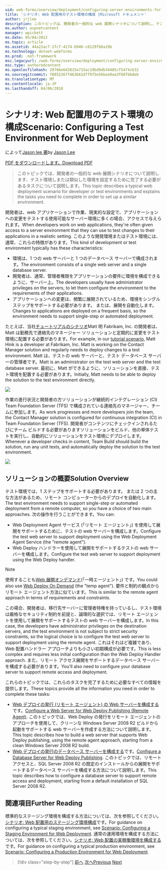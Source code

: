 ```yaml
---
uid: web-forms/overview/deployment/configuring-server-environments-for-web-deployment/scenario-configuring-a-test-environment-for-web-deployment
title: 'シナリオ: Web 配置用のテスト環境の構成 |Microsoft ドキュメント'
author: jrjlee
description: このトピックは、開発者の一般的な web 展開シナリオについて説明し、テスト環境または、si を設定するために完了する必要があるタスクについて説明しています.
ms.author: aspnetcontent
manager: wpickett
ms.date: 05/04/2012
ms.topic: article
ms.assetid: 44a22ac7-1fc7-4174-b946-c6129fb6a19b
ms.technology: dotnet-webforms
ms.prod: .net-framework
msc.legacyurl: /web-forms/overview/deployment/configuring-server-environments-for-web-deployment/scenario-configuring-a-test-environment-for-web-deployment
msc.type: authoredcontent
ms.openlocfilehash: 2976be642815e715ac19bd9db34485cf5474cb32
ms.sourcegitcommit: f8852267f463b62d7f975e56bea9aa3f68fbbdeb
ms.translationtype: MT
ms.contentlocale: ja-JP
ms.lasthandoff: 04/06/2018
---
```

<a name="scenario-configuring-a-test-environment-for-web-deployment"></a><span data-ttu-id="8020a-103">シナリオ: Web 配置用のテスト環境の構成</span><span class="sxs-lookup"><span data-stu-id="8020a-103">Scenario: Configuring a Test Environment for Web Deployment</span></span>
====================
<span data-ttu-id="8020a-104">によって[Jason lee 著](https://github.com/jrjlee)</span><span class="sxs-lookup"><span data-stu-id="8020a-104">by [Jason Lee](https://github.com/jrjlee)</span></span>

[<span data-ttu-id="8020a-105">PDF をダウンロードします。</span><span class="sxs-lookup"><span data-stu-id="8020a-105">Download PDF</span></span>](https://msdnshared.blob.core.windows.net/media/MSDNBlogsFS/prod.evol.blogs.msdn.com/CommunityServer.Blogs.Components.WeblogFiles/00/00/00/63/56/8130.DeployingWebAppsInEnterpriseScenarios.pdf)

> <span data-ttu-id="8020a-106">このトピックでは、開発者の一般的な web 展開シナリオについて説明します、テスト環境しまたは類似した環境を設定するために完了する必要があるタスクについて説明します。</span><span class="sxs-lookup"><span data-stu-id="8020a-106">This topic describes a typical web deployment scenario for developer or test environments and explains the tasks you need to complete in order to set up a similar environment.</span></span>


<span data-ttu-id="8020a-107">開発者は、web アプリケーションで作業、現実的な設定で、アプリケーションへの変更をテストする使用可能なサーバー環境に多くの場合、アクセスで与えられます。</span><span class="sxs-lookup"><span data-stu-id="8020a-107">When developers work on web applications, they're often given access to a server environment that they can use to test changes to their applications in a realistic setting.</span></span> <span data-ttu-id="8020a-108">このような開発環境またはテスト環境には、通常、これらの特徴があります。</span><span class="sxs-lookup"><span data-stu-id="8020a-108">This kind of development or test environment typically has these characteristics:</span></span>

- <span data-ttu-id="8020a-109">環境は、1 つの web サーバーと 1 つのデータベース サーバーで構成されます。</span><span class="sxs-lookup"><span data-stu-id="8020a-109">The environment consists of a single web server and a single database server.</span></span>
- <span data-ttu-id="8020a-110">開発者は、通常、管理者権限をアプリケーションの要件に環境を構成できるように、サーバー上。</span><span class="sxs-lookup"><span data-stu-id="8020a-110">The developers usually have administrator privileges on the servers, to let them configure the environment to the requirements of their applications.</span></span>
- <span data-ttu-id="8020a-111">アプリケーションへの変更は、頻繁に展開されているため、環境をシングル ステップをサポートする必要があります。 または、展開を自動化します。</span><span class="sxs-lookup"><span data-stu-id="8020a-111">Changes to applications are deployed on a frequent basis, so the environment needs to support single-step or automated deployment.</span></span>

<span data-ttu-id="8020a-112">たとえば、当社[チュートリアルのシナリオ](../deploying-web-applications-in-enterprise-scenarios/enterprise-web-deployment-scenario-overview.md)Matt 明 Fabrikam, Inc. の開発者は、Matt は勤務先で連絡先のマネージャー ソリューションと定期的に変更をテスト環境に配置する必要があります。</span><span class="sxs-lookup"><span data-stu-id="8020a-112">For example, in our [tutorial scenario](../deploying-web-applications-in-enterprise-scenarios/enterprise-web-deployment-scenario-overview.md), Matt Hink is a developer at Fabrikam, Inc. Matt is working on the Contact Manager solution and regularly needs to deploy changes to a test environment.</span></span> <span data-ttu-id="8020a-113">Matt は、テストの web サーバーと、テスト データベース サーバーの管理者です。</span><span class="sxs-lookup"><span data-stu-id="8020a-113">Matt is an administrator on the test web server and the test database server.</span></span> <span data-ttu-id="8020a-114">最初に、Matt ができるように、ソリューションを直接、テスト環境を配置する必要があります。</span><span class="sxs-lookup"><span data-stu-id="8020a-114">Initially, Matt needs to be able to deploy the solution to the test environment directly.</span></span>

![](scenario-configuring-a-test-environment-for-web-deployment/_static/image1.png)

<span data-ttu-id="8020a-115">作業の進行状況と開発者の方ソリューションが継続的インテグレーション (CI) Team Foundation Server (TFS) で構成されている連絡先のマネージャー、チームに参加します。</span><span class="sxs-lookup"><span data-stu-id="8020a-115">As work progresses and more developers join the team, the Contact Manager solution is configured for continuous integration (CI) in Team Foundation Server (TFS).</span></span> <span data-ttu-id="8020a-116">開発者がコンテンツにチェックインされるたびにチーム ビルドする必要がありますソリューションをビルド、他の単体テストを実行し、自動的にソリューションをテスト環境にデプロイします。</span><span class="sxs-lookup"><span data-stu-id="8020a-116">Whenever a developer checks in content, Team Build should build the solution, run any unit tests, and automatically deploy the solution to the test environment.</span></span>

![](scenario-configuring-a-test-environment-for-web-deployment/_static/image2.png)

## <a name="solution-overview"></a><span data-ttu-id="8020a-117">ソリューションの概要</span><span class="sxs-lookup"><span data-stu-id="8020a-117">Solution Overview</span></span>

<span data-ttu-id="8020a-118">テスト環境では、1 ステップをサポートする必要があります。 または 2 つの主な方法があるため、リモート コンピューターからのデプロイを自動化します。</span><span class="sxs-lookup"><span data-stu-id="8020a-118">The test environment needs to support single-step or automated deployment from a remote computer, so you have a choice of two main approaches.</span></span> <span data-ttu-id="8020a-119">次の操作を行うことができます。</span><span class="sxs-lookup"><span data-stu-id="8020a-119">You can:</span></span>

- <span data-ttu-id="8020a-120">Web Deployment Agent サービス (「リモート エージェント」) を使用して展開をサポートするために、テストの web サーバーを構成します。</span><span class="sxs-lookup"><span data-stu-id="8020a-120">Configure the test web server to support deployment using the Web Deployment Agent Service (the "remote agent").</span></span>
- <span data-ttu-id="8020a-121">Web Deploy ハンドラーを使用して展開をサポートするテストの web サーバーを構成します。</span><span class="sxs-lookup"><span data-stu-id="8020a-121">Configure the test web server to support deployment using the Web Deploy handler.</span></span>

> [!NOTE]
> <span data-ttu-id="8020a-122">使用することも[Web 展開オンデマンド](https://technet.microsoft.com/library/ee517345(WS.10).aspx)(「一時エージェント」) です。</span><span class="sxs-lookup"><span data-stu-id="8020a-122">You could also use [Web Deploy On Demand](https://technet.microsoft.com/library/ee517345(WS.10).aspx) (the "temp agent").</span></span> <span data-ttu-id="8020a-123">要件と制約の観点からリモート エージェント方法に似ています。</span><span class="sxs-lookup"><span data-stu-id="8020a-123">This is similar to the remote agent approach in terms of requirements and constraints.</span></span>


<span data-ttu-id="8020a-124">この場合、開発者は、移行先サーバーに管理者特権を持っているし、テスト環境は厳格なセキュリティ制約を前提と、論理的な選択では、リモート エージェントを使用して展開をサポートするテストの web サーバーを構成します。</span><span class="sxs-lookup"><span data-stu-id="8020a-124">In this case, the developers have administrator privileges on the destination servers, and the test environment is not subject to strict security constraints, so the logical choice is to configure the test web server to support deployment using the remote agent.</span></span> <span data-ttu-id="8020a-125">これはそれほど複雑であり、Web 配置ハンドラー アプローチよりも小さい初期構成が必要です。</span><span class="sxs-lookup"><span data-stu-id="8020a-125">This is less complex and requires less initial configuration than the Web Deploy Handler approach.</span></span> <span data-ttu-id="8020a-126">また、リモート アクセス展開をサポートするデータベース サーバーを構成する必要があります。</span><span class="sxs-lookup"><span data-stu-id="8020a-126">You'll also need to configure your database server to support remote access and deployment.</span></span>

<span data-ttu-id="8020a-127">これらのトピックでは、これらのタスクを完了するために必要なすべての情報を提供します。</span><span class="sxs-lookup"><span data-stu-id="8020a-127">These topics provide all the information you need in order to complete these tasks:</span></span>

- <span data-ttu-id="8020a-128">[Web デプロイの発行 (リモート エージェント) の Web サーバーを構成する](configuring-a-web-server-for-web-deploy-publishing-remote-agent.md)です。</span><span class="sxs-lookup"><span data-stu-id="8020a-128">[Configure a Web Server for Web Deploy Publishing (Remote Agent)](configuring-a-web-server-for-web-deploy-publishing-remote-agent.md).</span></span> <span data-ttu-id="8020a-129">このトピックでは、Web Deploy の発行をリモート エージェントのアプローチを使用して、クリーンな Windows Server 2008 R2 ビルドから起動をサポートする web サーバーを作成する方法について説明します。</span><span class="sxs-lookup"><span data-stu-id="8020a-129">This topic describes how to build a web server that supports Web Deploy publishing, using the remote agent approach, starting from a clean Windows Server 2008 R2 build.</span></span>
- <span data-ttu-id="8020a-130">[Web デプロイの発行のデータベース サーバーを構成する](configuring-a-database-server-for-web-deploy-publishing.md)です。</span><span class="sxs-lookup"><span data-stu-id="8020a-130">[Configure a Database Server for Web Deploy Publishing](configuring-a-database-server-for-web-deploy-publishing.md).</span></span> <span data-ttu-id="8020a-131">このトピックでは、リモート アクセスと、SQL Server 2008 R2 の既定のインストールからの展開をサポートするデータベース サーバーを構成する方法について説明します。</span><span class="sxs-lookup"><span data-stu-id="8020a-131">This topic describes how to configure a database server to support remote access and deployment, starting from a default installation of SQL Server 2008 R2.</span></span>

## <a name="further-reading"></a><span data-ttu-id="8020a-132">関連項目</span><span class="sxs-lookup"><span data-stu-id="8020a-132">Further Reading</span></span>

<span data-ttu-id="8020a-133">標準的なステージング環境を構成する方法については、次を参照してください。[シナリオ: Web 配置用のステージング環境構成](scenario-configuring-a-staging-environment-for-web-deployment.md)です。</span><span class="sxs-lookup"><span data-stu-id="8020a-133">For guidance on configuring a typical staging environment, see [Scenario: Configuring a Staging Environment for Web Deployment](scenario-configuring-a-staging-environment-for-web-deployment.md).</span></span> <span data-ttu-id="8020a-134">通常の運用環境を構成する方法については、次を参照してください。[シナリオ: Web 配置の実稼働環境を構成する](scenario-configuring-a-production-environment-for-web-deployment.md)です。</span><span class="sxs-lookup"><span data-stu-id="8020a-134">For guidance on configuring a typical production environment, see [Scenario: Configuring a Production Environment for Web Deployment](scenario-configuring-a-production-environment-for-web-deployment.md).</span></span>

> [!div class="step-by-step"]
> <span data-ttu-id="8020a-135">[前へ](choosing-the-right-approach-to-web-deployment.md)
> [次へ](scenario-configuring-a-staging-environment-for-web-deployment.md)</span><span class="sxs-lookup"><span data-stu-id="8020a-135">[Previous](choosing-the-right-approach-to-web-deployment.md)
[Next](scenario-configuring-a-staging-environment-for-web-deployment.md)</span></span>
